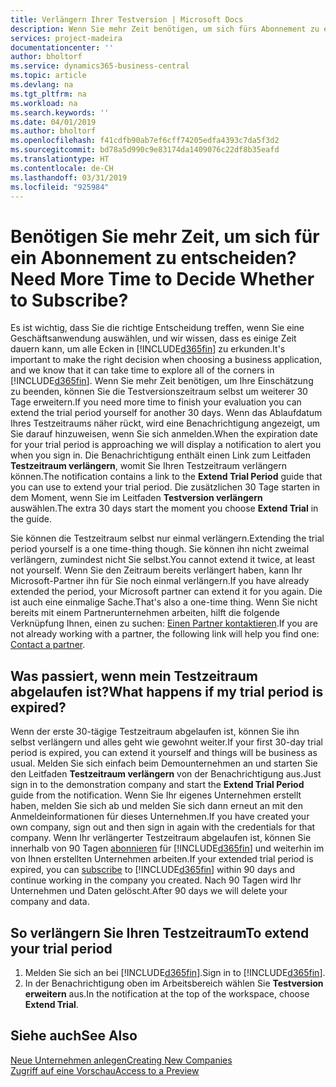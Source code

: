 ```yaml
---
title: Verlängern Ihrer Testversion | Microsoft Docs
description: Wenn Sie mehr Zeit benötigen, um sich fürs Abonnement zu entscheiden, können Sie Ihre Testversion verlängern.
services: project-madeira
documentationcenter: ''
author: bholtorf
ms.service: dynamics365-business-central
ms.topic: article
ms.devlang: na
ms.tgt_pltfrm: na
ms.workload: na
ms.search.keywords: ''
ms.date: 04/01/2019
ms.author: bholtorf
ms.openlocfilehash: f41cdfb90ab7ef6cff74205edfa4393c7da5f3d2
ms.sourcegitcommit: bd78a5d990c9e83174da1409076c22df8b35eafd
ms.translationtype: HT
ms.contentlocale: de-CH
ms.lasthandoff: 03/31/2019
ms.locfileid: "925984"
---
```

# <a name="need-more-time-to-decide-whether-to-subscribe"></a><span data-ttu-id="2644e-103">Benötigen Sie mehr Zeit, um sich für ein Abonnement zu entscheiden?</span><span class="sxs-lookup"><span data-stu-id="2644e-103">Need More Time to Decide Whether to Subscribe?</span></span>
<span data-ttu-id="2644e-104">Es ist wichtig, dass Sie die richtige Entscheidung treffen, wenn Sie eine Geschäftsanwendung auswählen, und wir wissen, dass es einige Zeit dauern kann, um alle Ecken in [!INCLUDE[d365fin](includes/d365fin_md.md)] zu erkunden.</span><span class="sxs-lookup"><span data-stu-id="2644e-104">It's important to make the right decision when choosing a business application, and we know that it can take time to explore all of the corners in [!INCLUDE[d365fin](includes/d365fin_md.md)].</span></span> <span data-ttu-id="2644e-105">Wenn Sie mehr Zeit benötigen, um Ihre Einschätzung zu beenden, können Sie die Testversionszeitraum selbst um weiterer 30 Tage erweitern.</span><span class="sxs-lookup"><span data-stu-id="2644e-105">If you need more time to finish your evaluation you can extend the trial period yourself for another 30 days.</span></span> <span data-ttu-id="2644e-106">Wenn das Ablaufdatum Ihres Testzeitraums näher rückt, wird eine Benachrichtigung angezeigt, um Sie darauf hinzuweisen, wenn Sie sich anmelden.</span><span class="sxs-lookup"><span data-stu-id="2644e-106">When the expiration date for your trial period is approaching we will display a notification to alert you when you sign in.</span></span> <span data-ttu-id="2644e-107">Die Benachrichtigung enthält einen Link zum Leitfaden **Testzeitraum verlängern**, womit Sie Ihren Testzeitraum verlängern können.</span><span class="sxs-lookup"><span data-stu-id="2644e-107">The notification contains a link to the **Extend Trial Period** guide that you can use to extend your trial period.</span></span> <span data-ttu-id="2644e-108">Die zusätzlichen 30 Tage starten in dem Moment, wenn Sie im Leitfaden **Testversion verlängern** auswählen.</span><span class="sxs-lookup"><span data-stu-id="2644e-108">The extra 30 days start the moment you choose **Extend Trial** in the guide.</span></span>

<span data-ttu-id="2644e-109">Sie können die Testzeitraum selbst nur einmal verlängern.</span><span class="sxs-lookup"><span data-stu-id="2644e-109">Extending the trial period yourself is a one time-thing though.</span></span> <span data-ttu-id="2644e-110">Sie können ihn nicht zweimal verlängern, zumindest nicht Sie selbst.</span><span class="sxs-lookup"><span data-stu-id="2644e-110">You cannot extend it twice, at least not yourself.</span></span> <span data-ttu-id="2644e-111">Wenn Sie den Zeitraum bereits verlängert haben, kann Ihr Microsoft-Partner ihn für Sie noch einmal verlängern.</span><span class="sxs-lookup"><span data-stu-id="2644e-111">If you have already extended the period, your Microsoft partner can extend it for you again.</span></span> <span data-ttu-id="2644e-112">Die ist auch eine einmalige Sache.</span><span class="sxs-lookup"><span data-stu-id="2644e-112">That's also a one-time thing.</span></span> <span data-ttu-id="2644e-113">Wenn Sie nicht bereits mit einem Partnerunternehmen arbeiten, hilft die folgende Verknüpfung Ihnen, einen zu suchen: [Einen Partner kontaktieren](https://go.microsoft.com/fwlink/?linkid=2038439).</span><span class="sxs-lookup"><span data-stu-id="2644e-113">If you are not already working with a partner, the following link will help you find one: [Contact a partner](https://go.microsoft.com/fwlink/?linkid=2038439).</span></span>

## <a name="what-happens-if-my-trial-period-is-expired"></a><span data-ttu-id="2644e-114">Was passiert, wenn mein Testzeitraum abgelaufen ist?</span><span class="sxs-lookup"><span data-stu-id="2644e-114">What happens if my trial period is expired?</span></span>
<span data-ttu-id="2644e-115">Wenn der erste 30-tägige Testzeitraum abgelaufen ist, können Sie ihn selbst verlängern und alles geht wie gewohnt weiter.</span><span class="sxs-lookup"><span data-stu-id="2644e-115">If your first 30-day trial period is expired, you can extend it yourself and things will be business as usual.</span></span> <span data-ttu-id="2644e-116">Melden Sie sich einfach beim Demounternehmen an und starten Sie den Leitfaden **Testzeitraum verlängern** von der Benachrichtigung aus.</span><span class="sxs-lookup"><span data-stu-id="2644e-116">Just sign in to the demonstration company and start the **Extend Trial Period** guide from the notification.</span></span> <span data-ttu-id="2644e-117">Wenn Sie Ihr eigenes Unternehmen erstellt haben, melden Sie sich ab und melden Sie sich dann erneut an mit den Anmeldeinformationen für dieses Unternehmen.</span><span class="sxs-lookup"><span data-stu-id="2644e-117">If you have created your own company, sign out and then sign in again with the credentials for that company.</span></span> <span data-ttu-id="2644e-118">Wenn Ihr verlängerter Testzeitraum abgelaufen ist, können Sie innerhalb von 90 Tagen [abonnieren](https://go.microsoft.com/fwlink/?linkid=828659) für [!INCLUDE[d365fin](includes/d365fin_md.md)] und weiterhin im von Ihnen erstellten Unternehmen arbeiten.</span><span class="sxs-lookup"><span data-stu-id="2644e-118">If your extended trial period is expired, you can [subscribe](https://go.microsoft.com/fwlink/?linkid=828659) to [!INCLUDE[d365fin](includes/d365fin_md.md)] within 90 days and continue working in the company you created.</span></span> <span data-ttu-id="2644e-119">Nach 90 Tagen wird Ihr Unternehmen und Daten gelöscht.</span><span class="sxs-lookup"><span data-stu-id="2644e-119">After 90 days we will delete your company and data.</span></span> 

## <a name="to-extend-your-trial-period"></a><span data-ttu-id="2644e-120">So verlängern Sie Ihren Testzeitraum</span><span class="sxs-lookup"><span data-stu-id="2644e-120">To extend your trial period</span></span>
1. <span data-ttu-id="2644e-121">Melden Sie sich an bei [!INCLUDE[d365fin](includes/d365fin_md.md)].</span><span class="sxs-lookup"><span data-stu-id="2644e-121">Sign in to [!INCLUDE[d365fin](includes/d365fin_md.md)].</span></span>
2. <span data-ttu-id="2644e-122">In der Benachrichtigung oben im Arbeitsbereich wählen Sie **Testversion erweitern** aus.</span><span class="sxs-lookup"><span data-stu-id="2644e-122">In the notification at the top of the workspace, choose **Extend Trial**.</span></span>

## <a name="see-also"></a><span data-ttu-id="2644e-123">Siehe auch</span><span class="sxs-lookup"><span data-stu-id="2644e-123">See Also</span></span>
[<span data-ttu-id="2644e-124">Neue Unternehmen anlegen</span><span class="sxs-lookup"><span data-stu-id="2644e-124">Creating New Companies</span></span>](about-new-company.md)  
[<span data-ttu-id="2644e-125">Zugriff auf eine Vorschau</span><span class="sxs-lookup"><span data-stu-id="2644e-125">Access to a Preview</span></span>](across-preview.md)  